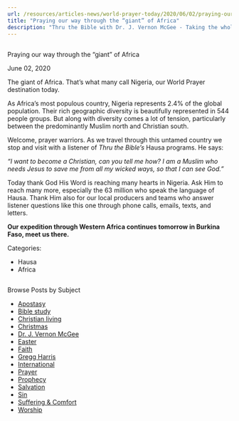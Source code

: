 ```yaml
---
url: /resources/articles-news/world-prayer-today/2020/06/02/praying-our-way-through-the-giant-of-africa
title: "Praying our way through the “giant” of Africa"
description: "Thru the Bible with Dr. J. Vernon McGee - Taking the whole Word to the whole world"
---
```







## 
 Praying our way through the “giant” of Africa


June 02, 2020
![]()




The giant of Africa. That’s what many call Nigeria, our World Prayer destination today.


As Africa’s most populous country, Nigeria represents 2.4% of the global population. Their rich geographic diversity is beautifully represented in 544 people groups. But along with diversity comes a lot of tension, particularly between the predominantly Muslim north and Christian south.


Welcome, prayer warriors. As we travel through this untamed country we stop and visit with a listener of *Thru the Bible’s* Hausa programs. He says:


*“I want to become a Christian, can you tell me how? I am a Muslim who needs Jesus to save me from all my wicked ways, so that I can see God.”* 


Today thank God His Word is reaching many hearts in Nigeria. Ask Him to reach many more, especially the 63 million who speak the language of Hausa. Thank Him also for our local producers and teams who answer listener questions like this one through phone calls, emails, texts, and letters. 


**Our expedition through Western Africa continues tomorrow in Burkina Faso, meet us there.**



Categories: 


* Hausa
* Africa









## 
 Browse Posts by Subject


* [Apostasy](/resources/articles-news/-in-tags/tags/Apostasy)
* [Bible study](/resources/articles-news/-in-tags/tags/Bible-study)
* [Christian living](/resources/articles-news/-in-tags/tags/Christian-living)
* [Christmas](/resources/articles-news/-in-tags/tags/Christmas)
* [Dr. J. Vernon McGee](/resources/articles-news/-in-tags/tags/Dr-J-Vernon-McGee)
* [Easter](/resources/articles-news/-in-tags/tags/easter)
* [Faith](/resources/articles-news/-in-tags/tags/Faith)
* [Gregg Harris](/resources/articles-news/-in-tags/tags/Gregg-Harris)
* [International](/resources/articles-news/-in-tags/tags/International)
* [Prayer](/resources/articles-news/-in-tags/tags/prayer)
* [Prophecy](/resources/articles-news/-in-tags/tags/Prophecy)
* [Salvation](/resources/articles-news/-in-tags/tags/Salvation)
* [Sin](/resources/articles-news/-in-tags/tags/sin)
* [Suffering & Comfort](/resources/articles-news/-in-tags/tags/Suffering-Comfort)
* [Worship](/resources/articles-news/-in-tags/tags/worship)






